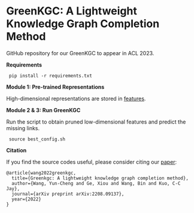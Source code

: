 # GreenKGC: A Lightweight Knowledge Graph Completion Method

GitHub repository for our GreenKGC to appear in ACL 2023. 

**Requirements**

     pip install -r requirements.txt

**Module 1: Pre-trained Representations**

High-dimensional representations are stored in [features](features).

**Module 2 & 3: Run GreenKGC**

Run the script to obtain pruned low-dimensional features and predict the missing links.

     source best_config.sh


**Citation**

If you find the source codes useful, please consider citing our [paper](https://arxiv.org/abs/2208.09137):

```
@article{wang2022greenkgc,
  title={Greenkgc: A lightweight knowledge graph completion method},
  author={Wang, Yun-Cheng and Ge, Xiou and Wang, Bin and Kuo, C-C Jay},
  journal={arXiv preprint arXiv:2208.09137},
  year={2022}
}
```

